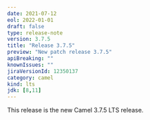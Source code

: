 ```yaml
---
date: 2021-07-12
eol: 2022-01-01
draft: false
type: release-note
version: 3.7.5
title: "Release 3.7.5"
preview: "New patch release 3.7.5"
apiBreaking: ""
knownIssues: ""
jiraVersionId: 12350137
category: camel
kind: lts
jdk: [8,11]
---
```


This release is the new Camel 3.7.5 LTS release.
